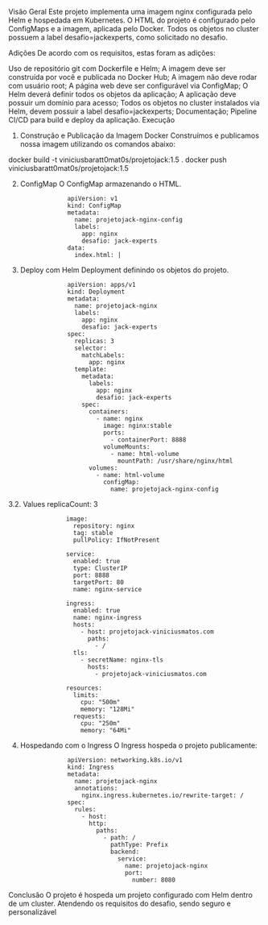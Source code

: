 Visão Geral
Este projeto implementa uma imagem nginx configurada pelo Helm e hospedada em Kubernetes. O HTML do projeto é configurado pelo ConfigMaps e a imagem, aplicada pelo Docker. Todos os objetos no cluster possuem a label desafio=jackexperts, como solicitado no desafio.

Adições
De acordo com os requisitos, estas foram as adições:

Uso de repositório git com Dockerfile e Helm;
A imagem deve ser construída por você e publicada no Docker Hub;
A imagem não deve rodar com usuário root;
A página web deve ser configurável via ConfigMap;
O Helm deverá definir todos os objetos da aplicação;
A aplicação deve possuir um domínio para acesso;
Todos os objetos no cluster instalados via Helm, devem possuir a label desafio=jackexperts;
Documentação;
Pipeline CI/CD para build e deploy da aplicação.
Execução
1. Construção e Publicação da Imagem Docker
Construímos e publicamos nossa imagem utilizando os comandos abaixo:

docker build -t viniciusbaratt0mat0s/projetojack:1.5 .
docker push viniciusbaratt0mat0s/projetojack:1.5
                
2. ConfigMap
O ConfigMap armazenando o HTML.

                    apiVersion: v1
                    kind: ConfigMap
                    metadata:
                      name: projetojack-nginx-config
                      labels:
                        app: nginx
                        desafio: jack-experts
                    data:
                      index.html: |
                            
                
3. Deploy com Helm
Deployment definindo os objetos do projeto.

                    apiVersion: apps/v1
                    kind: Deployment
                    metadata:
                      name: projetojack-nginx
                      labels:
                        app: nginx
                        desafio: jack-experts
                    spec:
                      replicas: 3
                      selector:
                        matchLabels:
                          app: nginx
                      template:
                        metadata:
                          labels:
                            app: nginx
                            desafio: jack-experts
                        spec:
                          containers:
                            - name: nginx
                              image: nginx:stable
                              ports:
                                - containerPort: 8888
                              volumeMounts:
                                - name: html-volume
                                  mountPath: /usr/share/nginx/html
                          volumes:
                            - name: html-volume
                              configMap:
                                name: projetojack-nginx-config
                
3.2. Values
                    replicaCount: 3

                    image:
                      repository: nginx
                      tag: stable
                      pullPolicy: IfNotPresent
                    
                    service:
                      enabled: true
                      type: ClusterIP
                      port: 8888
                      targetPort: 80
                      name: nginx-service
                    
                    ingress:
                      enabled: true
                      name: nginx-ingress
                      hosts:
                        - host: projetojack-viniciusmatos.com
                          paths:
                            - /
                      tls:
                        - secretName: nginx-tls
                          hosts:
                            - projetojack-viniciusmatos.com
                    
                    resources:
                      limits:
                        cpu: "500m"
                        memory: "128Mi"
                      requests:
                        cpu: "250m"
                        memory: "64Mi"
                
4. Hospedando com o Ingress
O Ingress hospeda o projeto publicamente:

                    apiVersion: networking.k8s.io/v1
                    kind: Ingress
                    metadata:
                      name: projetojack-nginx
                      annotations:
                        nginx.ingress.kubernetes.io/rewrite-target: /
                    spec:
                      rules:
                        - host: 
                          http:
                            paths:
                              - path: /
                                pathType: Prefix
                                backend:
                                  service:
                                    name: projetojack-nginx
                                    port:
                                      number: 8080
                
Conclusão
O projeto é hospeda um projeto configurado com Helm dentro de um cluster. Atendendo os requisitos do desafio, sendo seguro e personalizável